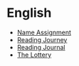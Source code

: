 # English

- [Name Assignment](name-assignment.md)
- [Reading Journey](reading-journey.md)
- [Reading Journal](reading-journal.md)
- [The Lottery](the-lottery.md)
